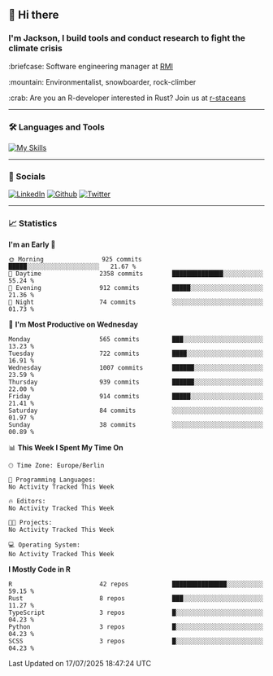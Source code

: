 ## :wave: Hi there
### I'm Jackson, I build tools and conduct research to fight the climate crisis
<p> :briefcase: Software engineering manager at <a href="https://rmi.org/" alt="RMI">RMI</a></p>
<p> :mountain: Environmentalist, snowboarder, rock-climber</p>
<p> :crab: Are you an R-developer interested in Rust? Join us at <a href="https://github.com/r-staceans" alt="r-staceans">r-staceans</a></p>

---

### :hammer_and_wrench: Languages and Tools

[![My Skills](https://skillicons.dev/icons?i=r,python,rust,docker,svelte,js,neovim,azure,postgresql,kubernetes,html,css&perline=6&theme=dark)](https://skillicons.dev)

---

### :iphone: Socials

[![LinkedIn](https://skillicons.dev/icons?i=linkedin&theme=dark)](https://www.linkedin.com/in/jackson-hoffart/) 
[![Github](https://skillicons.dev/icons?i=github&theme=dark)](https://github.com/jdhoffa) 
[![Twitter](https://skillicons.dev/icons?i=twitter&theme=dark)](https://twitter.com/jdhoffart) 

---

### :chart_with_upwards_trend: Statistics

 
<!--START_SECTION:waka-->
**I'm an Early 🐤** 

```text
🌞 Morning                925 commits         █████░░░░░░░░░░░░░░░░░░░░   21.67 % 
🌆 Daytime                2358 commits        ██████████████░░░░░░░░░░░   55.24 % 
🌃 Evening                912 commits         █████░░░░░░░░░░░░░░░░░░░░   21.36 % 
🌙 Night                  74 commits          ░░░░░░░░░░░░░░░░░░░░░░░░░   01.73 % 
```
📅 **I'm Most Productive on Wednesday** 

```text
Monday                   565 commits         ███░░░░░░░░░░░░░░░░░░░░░░   13.23 % 
Tuesday                  722 commits         ████░░░░░░░░░░░░░░░░░░░░░   16.91 % 
Wednesday                1007 commits        ██████░░░░░░░░░░░░░░░░░░░   23.59 % 
Thursday                 939 commits         ██████░░░░░░░░░░░░░░░░░░░   22.00 % 
Friday                   914 commits         █████░░░░░░░░░░░░░░░░░░░░   21.41 % 
Saturday                 84 commits          ░░░░░░░░░░░░░░░░░░░░░░░░░   01.97 % 
Sunday                   38 commits          ░░░░░░░░░░░░░░░░░░░░░░░░░   00.89 % 
```


📊 **This Week I Spent My Time On** 

```text
🕑︎ Time Zone: Europe/Berlin

💬 Programming Languages: 
No Activity Tracked This Week

🔥 Editors: 
No Activity Tracked This Week

🐱‍💻 Projects: 
No Activity Tracked This Week

💻 Operating System: 
No Activity Tracked This Week
```

**I Mostly Code in R** 

```text
R                        42 repos            ███████████████░░░░░░░░░░   59.15 % 
Rust                     8 repos             ███░░░░░░░░░░░░░░░░░░░░░░   11.27 % 
TypeScript               3 repos             █░░░░░░░░░░░░░░░░░░░░░░░░   04.23 % 
Python                   3 repos             █░░░░░░░░░░░░░░░░░░░░░░░░   04.23 % 
SCSS                     3 repos             █░░░░░░░░░░░░░░░░░░░░░░░░   04.23 % 
```




 Last Updated on 17/07/2025 18:47:24 UTC
<!--END_SECTION:waka-->
